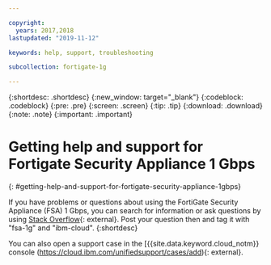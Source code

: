 ```yaml
---

copyright:
  years: 2017,2018
lastupdated: "2019-11-12"

keywords: help, support, troubleshooting

subcollection: fortigate-1g

---
```


{:shortdesc: .shortdesc}
{:new_window: target="_blank"}
{:codeblock: .codeblock}
{:pre: .pre}
{:screen: .screen}
{:tip: .tip}
{:download: .download}
{:note: .note}
{:important: .important}

# Getting help and support for Fortigate Security Appliance 1 Gbps
{: #getting-help-and-support-for-fortigate-security-appliance-1gbps}

If you have problems or questions about using the FortiGate Security Appliance (FSA) 1 Gbps, you can search for information or ask questions by using [Stack Overflow](https://stackoverflow.com/search?q=dl+ibm-cloud){: external}. Post your question then and tag it with "fsa-1g" and "ibm-cloud".
{:shortdesc}

You can also open a support case in the [{{site.data.keyword.cloud_notm}} console (https://cloud.ibm.com/unifiedsupport/cases/add){: external}.
